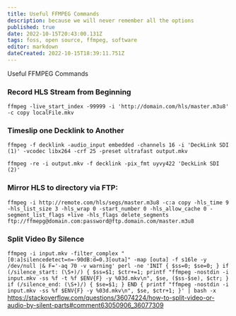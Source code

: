 ```yaml
---
title: Useful FFMPEG Commands
description: because we will never remember all the options
published: true
date: 2022-10-15T20:43:00.131Z
tags: foss, open source, ffmpeg, software
editor: markdown
dateCreated: 2022-10-15T18:39:11.751Z
---
```


Useful FFMPEG Commands

### Record HLS Stream from Beginning

`ffmpeg -live_start_index -99999 -i 'http://domain.com/hls/master.m3u8' -c copy localFile.mkv`

### Timeslip one Decklink to Another

`ffmpeg -f decklink -audio_input embedded -channels 16 -i 'DeckLink SDI (1)' -vcodec libx264 -crf 25 -preset ultrafast output.mkv`

`ffmpeg -re -i output.mkv -f decklink -pix_fmt uyvy422 'DeckLink SDI (2)'`

### Mirror HLS to directory via FTP: 

`ffmpeg -i http://remote.com/hls/segs/master.m3u8 -c:a copy -hls_time 9 -hls_list_size 3 -hls_wrap 0 -start_number 0 -hls_allow_cache 0 -segment_list_flags +live -hls_flags delete_segments ftp://ffmepg@domain.com:password@ftp.domain.com/master.m3u8`

### Split Video By Silence
`ffmpeg -i input.mkv -filter_complex "[0:a]silencedetect=n=-90dB:d=0.3[outa]" -map [outa] -f s16le -y /dev/null |& F='-aq 70 -v warning' perl -ne 'INIT { $ss=0; $se=0; } if (/silence_start: (\S+)/) { $ss=$1; $ctr+=1; printf "ffmpeg -nostdin -i input.mkv -ss %f -t %f $ENV{F} -y %03d.mkv\n", $se, ($ss-$se), $ctr; } if (/silence_end: (\S+)/) { $se=$1; } END { printf "ffmpeg -nostdin -i input.mkv -ss %f $ENV{F} -y %03d.mkv\n", $se, $ctr+1; }' | bash -x`
https://stackoverflow.com/questions/36074224/how-to-split-video-or-audio-by-silent-parts#comment63050906_36077309